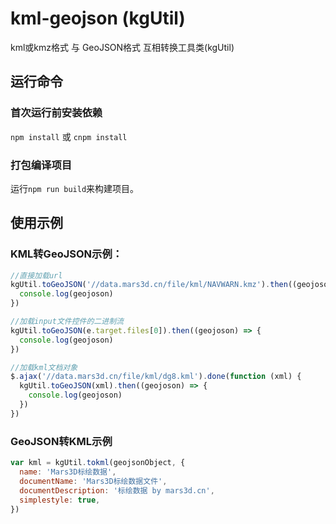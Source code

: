 # kml-geojson (kgUtil)

 kml或kmz格式 与  GeoJSON格式 互相转换工具类(kgUtil)


## 运行命令
 
### 首次运行前安装依赖
 `npm install` 或 `cnpm install`
  
### 打包编译项目
 运行`npm run build`来构建项目。 


## 使用示例
 
### KML转GeoJSON示例：
```js
//直接加载url
kgUtil.toGeoJSON('//data.mars3d.cn/file/kml/NAVWARN.kmz').then((geojoson) => {
  console.log(geojoson) 
})

//加载input文件控件的二进制流
kgUtil.toGeoJSON(e.target.files[0]).then((geojoson) => {
  console.log(geojoson) 
})

//加载kml文档对象
$.ajax('//data.mars3d.cn/file/kml/dg8.kml').done(function (xml) {
  kgUtil.toGeoJSON(xml).then((geojoson) => {
    console.log(geojoson) 
  })
})
```

### GeoJSON转KML示例

```js 
var kml = kgUtil.tokml(geojsonObject, {
  name: 'Mars3D标绘数据',
  documentName: 'Mars3D标绘数据文件',
  documentDescription: '标绘数据 by mars3d.cn',
  simplestyle: true,
}) 
```

